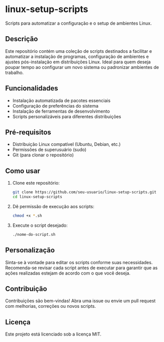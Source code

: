 # linux-setup-scripts

Scripts para automatizar a configuração e o setup de ambientes Linux.

## Descrição

Este repositório contém uma coleção de scripts destinados a facilitar e automatizar a instalação de programas, configuração de ambientes e ajustes pós-instalação em distribuições Linux. Ideal para quem deseja poupar tempo ao configurar um novo sistema ou padronizar ambientes de trabalho.

## Funcionalidades

- Instalação automatizada de pacotes essenciais
- Configuração de preferências do sistema
- Instalação de ferramentas de desenvolvimento
- Scripts personalizáveis para diferentes distribuições

## Pré-requisitos

- Distribuição Linux compatível (Ubuntu, Debian, etc.)
- Permissões de superusuário (sudo)
- Git (para clonar o repositório)

## Como usar

1. Clone este repositório:
   ```bash
   git clone https://github.com/seu-usuario/linux-setup-scripts.git
   cd linux-setup-scripts
   ```

2. Dê permissão de execução aos scripts:
   ```bash
   chmod +x *.sh
   ```

3. Execute o script desejado:
   ```bash
   ./nome-do-script.sh
   ```

## Personalização

Sinta-se à vontade para editar os scripts conforme suas necessidades. Recomenda-se revisar cada script antes de executar para garantir que as ações realizadas estejam de acordo com o que você deseja.

## Contribuição

Contribuições são bem-vindas! Abra uma issue ou envie um pull request com melhorias, correções ou novos scripts.

## Licença

Este projeto está licenciado sob a licença MIT.